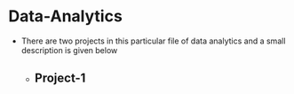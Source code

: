 # Data-Analytics

- There are two projects in this particular file of data analytics and a small description is given below 

   - Project-1
     -


